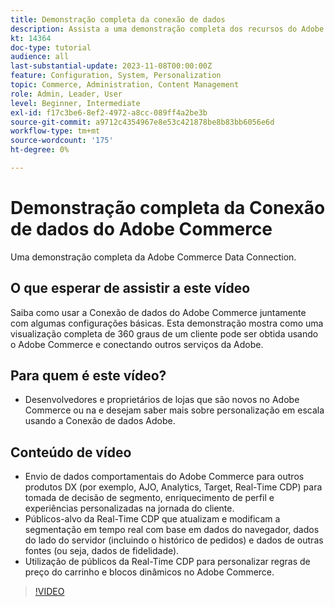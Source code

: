 ```yaml
---
title: Demonstração completa da conexão de dados
description: Assista a uma demonstração completa dos recursos do Adobe Commerce Data Connection
kt: 14364
doc-type: tutorial
audience: all
last-substantial-update: 2023-11-08T00:00:00Z
feature: Configuration, System, Personalization
topic: Commerce, Administration, Content Management
role: Admin, Leader, User
level: Beginner, Intermediate
exl-id: f17c3be6-8ef2-4972-a8cc-089ff4a2be3b
source-git-commit: a9712c4354967e8e53c421878be8b83bb6056e6d
workflow-type: tm+mt
source-wordcount: '175'
ht-degree: 0%

---
```


# Demonstração completa da Conexão de dados do Adobe Commerce

Uma demonstração completa da Adobe Commerce Data Connection.

## O que esperar de assistir a este vídeo

Saiba como usar a Conexão de dados do Adobe Commerce juntamente com algumas configurações básicas. Esta demonstração mostra como uma visualização completa de 360 graus de um cliente pode ser obtida usando o Adobe Commerce e conectando outros serviços da Adobe.

## Para quem é este vídeo?

* Desenvolvedores e proprietários de lojas que são novos no Adobe Commerce ou na e desejam saber mais sobre personalização em escala usando a Conexão de dados Adobe.

## Conteúdo de vídeo

* Envio de dados comportamentais do Adobe Commerce para outros produtos DX (por exemplo, AJO, Analytics, Target, Real-Time CDP) para tomada de decisão de segmento, enriquecimento de perfil e experiências personalizadas na jornada do cliente.
* Públicos-alvo da Real-Time CDP que atualizam e modificam a segmentação em tempo real com base em dados do navegador, dados do lado do servidor (incluindo o histórico de pedidos) e dados de outras fontes (ou seja, dados de fidelidade).
* Utilização de públicos da Real-Time CDP para personalizar regras de preço do carrinho e blocos dinâmicos no Adobe Commerce.

>[!VIDEO](https://video.tv.adobe.com/v/3425591?learn=on)
